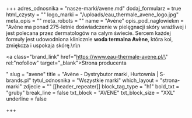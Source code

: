 +++
adres_odnosnika = "nasze-marki/avene.md"
dodaj_formularz = true
html_czysty = ""
logo_marki = "/uploads/eau_thermale_avene_logo.jpg"
meta_opis = ""
meta_robots = ""
name = "Avène"
opis_pod_naglowiekm = "Avène ma ponad 275-letnie doświadczenie w pielęgnacji skóry wrażliwej i jest polecana przez dermatologów na całym świecie. Sercem każdej formuły jest udowodniona klinicznie **woda termalna Avène**, która koi, zmiękcza i uspokaja skórę.\n\n    <p><a class=\"brand_link\" href=\"https://www.eau-thermale-avene.pl/\" rel:\"nofollow\" target=\"_blank\">Strona producenta</a></p>"
slug = "avene"
title = "Avène - Dystrybutor marki, Hurtownia | S-brands.pl"
tytul_odnosnika = "Wszystkie marki"
which_layout = "strona-marki"
zdjecie = ""
[[header_repeater]]
block_tag_type = "h1"
bold_txt = "gruby"
break_line = false
txt_block = "AVENE"
txt_block_size = "XXL"
underline = false

+++

